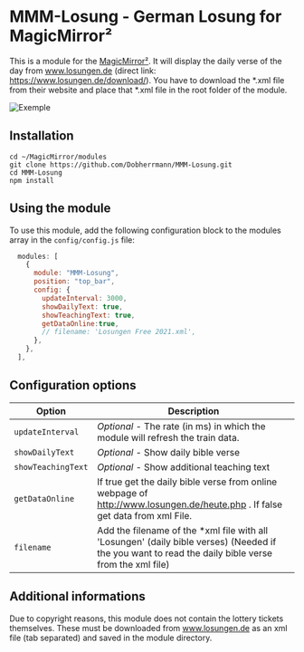 # MMM-Losung - German Losung for MagicMirror²

This is a module for the [MagicMirror²](https://github.com/MichMich/MagicMirror/). It will display the daily verse of the day from  www.losungen.de (direct link: https://www.losungen.de/download/). You have to download the *.xml file from their website and place that *.xml file in the root folder of the module. 

![Exemple ](/Example.JPG)

## Installation

```shell
cd ~/MagicMirror/modules
git clone https://github.com/Dobherrmann/MMM-Losung.git
cd MMM-Losung
npm install
```

## Using the module

To use this module, add the following configuration block to the modules array in the `config/config.js` file:

```js
  modules: [
    {
      module: "MMM-Losung",
      position: "top_bar",
      config: {
        updateInterval: 3000,
        showDailyText: true,
        showTeachingText: true,
        getDataOnline:true,
        // filename: 'Losungen Free 2021.xml',
      },
    },
  ],
```
## Configuration options

| Option                | Description
|-----------------------|-----------
| `updateInterval` | *Optional* - The rate (in ms) in which the module will refresh the train data.
| `showDailyText` | *Optional* - Show daily bible verse
| `showTeachingText` |  *Optional* - Show additional teaching text
| `getDataOnline` | If true get the daily bible verse from online webpage of http://www.losungen.de/heute.php . If false get data from xml File.
| `filename` | Add the filename of the *xml file with all 'Losungen' (daily bible verses) (Needed if the you want to read the daily bible verse from the xml file)

## Additional informations 
Due to copyright reasons, this module does not contain the lottery tickets themselves. These must be downloaded from www.losungen.de as an xml file (tab separated) and saved in the module directory.
